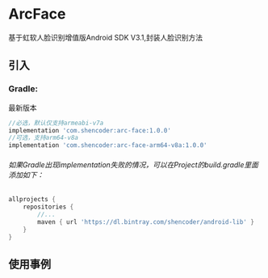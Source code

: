 # ArcFace
基于虹软人脸识别增值版Android SDK V3.1,封装人脸识别方法

## 引入

### Gradle:
最新版本
```gradle
//必选，默认仅支持armeabi-v7a
implementation 'com.shencoder:arc-face:1.0.0'
//可选，支持arm64-v8a
implementation 'com.shencoder:arc-face-arm64-v8a:1.0.0'
```

###### 如果Gradle出现implementation失败的情况，可以在Project的build.gradle里面添加如下：
```gradle
allprojects {
    repositories {
        //...
        maven { url 'https://dl.bintray.com/shencoder/android-lib' }
    }
}
```

## 使用事例
